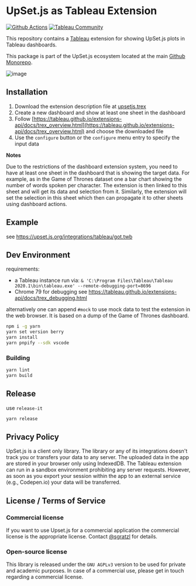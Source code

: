 # UpSet.js as Tableau Extension

[![Github Actions][github-actions-image]][github-actions-url] [![Tableau Community][tableau-image]][tableau-url]

This repository contains a [Tableau](https://tableau.com) extension for showing UpSet.js plots in Tableau dashboards.

This package is part of the UpSet.js ecosystem located at the main [Github Monorepo](https://github.com/upsetjs/upsetjs).

![image](https://user-images.githubusercontent.com/4129778/80864773-04f62280-8c85-11ea-8db5-6df21683de0f.png)

## Installation

1. Download the extension description file at [upsetjs.trex](https://upset.js.org/integrations/tableau/upsetjs.trex)
1. Create a new dashboard and show at least one sheet in the dashboard
1. Follow [https://tableau.github.io/extensions-api/docs/trex_overview.html](https://tableau.github.io/extensions-api/docs/trex_overview.html) and choose the downloaded file
1. Use the `configure` button or the `configure` menu entry to specify the input data

**Notes**

Due to the restrictions of the dashboard extension system, you need to have at least one sheet in the dashboard that is showing the target data. For example, as in the Game of Thrones dataset one a bar chart showing the number of words spoken per character. The extension is then linked to this sheet and will get its data and selection from it. Similarly, the extension will set the selection in this sheet which then can propagate it to other sheets using dashboard actions.

## Example

see https://upset.js.org/integrations/tableau/got.twb

## Dev Environment

requirements:

- a Tableau instance run via: `& 'C:\Program Files\Tableau\Tableau 2020.1\bin\tableau.exe' --remote-debugging-port=8696`
- Chrome 79 for debugging see https://tableau.github.io/extensions-api/docs/trex_debugging.html

alternatively one can append `#mock` to use mock data to test the extension in the web browser. It is based on a dump of the Game of Thrones dashboard.

```sh
npm i -g yarn
yarn set version berry
yarn install
yarn pnpify --sdk vscode
```

### Building

```sh
yarn lint
yarn build
```

## Release

use `release-it`

```sh
yarn release
```

## Privacy Policy

UpSet.js is a client only library. The library or any of its integrations doesn't track you or transfers your data to any server. The uploaded data in the app are stored in your browser only using IndexedDB. The Tableau extension can run in a sandbox environment prohibiting any server requests. However, as soon as you export your session within the app to an external service (e.g., Codepen.io) your data will be transferred.

## License / Terms of Service

### Commercial license

If you want to use Upset.js for a commercial application the commercial license is the appropriate license. Contact [@sgratzl](mailto:sam@sgratzl.com) for details.

### Open-source license

This library is released under the `GNU AGPLv3` version to be used for private and academic purposes. In case of a commercial use, please get in touch regarding a commercial license.

[github-actions-image]: https://github.com/upsetjs/upsetjs_tableau_extension/workflows/ci/badge.svg
[github-actions-url]: https://github.com/upsetjs/upsetjs_tableau_extension/actions
[codepen]: https://img.shields.io/badge/CodePen-open-blue?logo=codepen
[tableau-image]: https://img.shields.io/badge/Tableau-Community-blue?logo=tableau
[tableau-url]: https://tableau.github.io/extensions-api/community/
